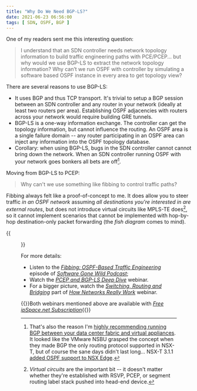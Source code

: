 ```yaml
---
title: "Why Do We Need BGP-LS?"
date: 2021-06-23 06:56:00
tags: [ SDN, OSPF, BGP ]
---
```

One of my readers sent me this interesting question:

> I understand that an SDN controller needs network topology information to build traffic engineering paths with PCE/PCEP... but why would we use BGP-LS to extract the network topology information? Why can’t we run OSPF with controller by simulating a software based OSPF instance in every area to get topology view?

There are several reasons to use BGP-LS:
<!--more-->
* It uses BGP and thus TCP transport. It's trivial to setup a BGP session between an SDN controller and any router in your network (ideally at least two routers per area). Establishing OSPF adjacencies with routers across your network would require building GRE tunnels.
* BGP-LS is a one-way information exchange. The controller can get the topology information, but cannot influence the routing. An OSPF area is a single failure domain -- any router participating in an OSPF area can inject any information into the OSPF topology database.
* Corollary: when using BGP-LS, bugs in the SDN controller cannot cannot bring down the network. When an SDN controller running OSPF with your network goes bonkers all bets are off[^1].

Moving from BGP-LS to PCEP:

> Why can't we use something like fibbing to control traffic paths?

Fibbing always felt like a proof-of-concept to me. It does allow you to steer traffic *in an OSPF network* assuming *all destinations you're interested in are external routes*, but does not introduce virtual circuits like MPLS-TE does[^2], so it cannot implement scenarios that cannot be implemented with hop-by-hop destination-only packet forwarding (the *fish diagram* comes to mind).

{{<figure src="/2021/06/TE-Fish.png" caption="Desired traffic flow: X-A-B-E-Z and Y-A-C-D-E-Z cannot be implemented with fibbing">}}

For more details:

* Listen to the _[Fibbing: OSPF-Based Traffic Engineering](https://blog.ipspace.net/2015/11/fibbing-ospf-based-traffic-engineering.html)_ episode of _[Software Gone Wild Podcast](https://www.ipspace.net/Podcast/Software_Gone_Wild/)_;
* Watch the _[PCEP and BGP-LS Deep Dive](https://www.ipspace.net/PCEP_and_BGP-LS_Deep_Dive)_ webinar.
* For a bigger picture, watch the 
_[Switching, Routing and Bridging](https://my.ipspace.net/bin/list?id=Net101#SWITCH)_ part of _[How Networks Really Work](https://www.ipspace.net/How_Networks_Really_Work)_ webinar.

{{<note info>}}Both webinars mentioned above are available with _[Free ipSpace.net Subscription](https://www.ipspace.net/Subscription/Free)_{{</note>}}

[^1]: That's also the reason I'm [highly recommending running BGP between your data center fabric and virtual appliances](https://blog.ipspace.net/2013/08/virtual-appliance-routing-network.html). It looked like the VMware NSBU grasped the concept when they made BGP the only routing protocol supported in NSX-T, but of course the sane days didn't last long... NSX-T 3.1.1 [added OSPF support to NSX Edge](https://docs.vmware.com/en/VMware-NSX-T-Data-Center/3.1/rn/VMware-NSX-T-Data-Center-311-Release-Notes.html).

[^2]: *Virtual circuits* are the important bit -- it doesn't matter whether they're established with RSVP, PCEP, or segment routing label stack pushed into head-end device.
